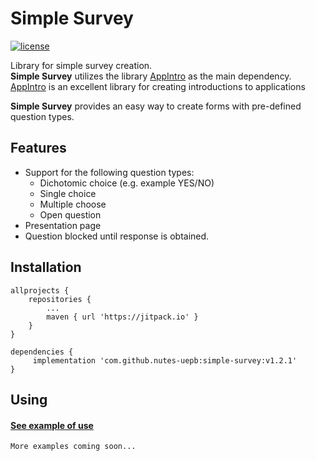 
# Simple Survey
[![license](https://img.shields.io/github/license/mashape/apistatus.svg)](https://opensource.org/licenses/MIT)

Library for simple survey creation.  
**Simple Survey** utilizes the library [AppIntro](https://github.com/AppIntro/AppIntro) as the main dependency.  
[AppIntro](https://github.com/AppIntro/AppIntro) is an excellent library for creating introductions to applications

**Simple Survey** provides an easy way to create forms with pre-defined question types.

## Features
- Support for the following question types:
	- Dichotomic choice (e.g. example YES/NO)
	- Single choice
	- Multiple choose
	- Open question
- Presentation page
- Question blocked until response is obtained.

## Installation
```
allprojects {
	repositories {
		...
		maven { url 'https://jitpack.io' }
	}
}
```

```
dependencies {
	 implementation 'com.github.nutes-uepb:simple-survey:v1.2.1'
}
```

## Using

#### [See example of use](https://github.com/nutes-uepb/simple-survey/blob/master/app/src/main/java/br/edu/uepb/nutes/simplesurvey/SimpleSurvey1.java)

`More examples coming soon...`



